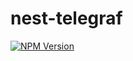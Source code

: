 # nest-telegraf

[![NPM Version](https://img.shields.io/npm/v/%40oleksii_gontar%2Fnest-telegraf)](https://www.npmjs.com/package/@oleksii_gontar/nest-telegraf)
